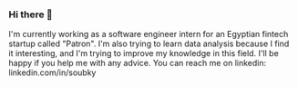 ### Hi there 👋

<!--
**soubky0/soubky0** is a ✨ _special_ ✨ repository because its `README.md` (this file) appears on your GitHub profile.

Here are some ideas to get you started:

- 🔭 I’m currently working on ...
- 🌱 I’m currently learning ...
- 👯 I’m looking to collaborate on ...
- 🤔 I’m looking for help with ...
- 💬 Ask me about ...
- 📫 How to reach me: ...
- 😄 Pronouns: ...
- ⚡ Fun fact: ...
-->
I'm currently working as a software engineer intern for an Egyptian fintech startup called "Patron".
I'm also trying to learn data analysis because I find it interesting, and I'm trying to improve my knowledge in this field. I'll be happy if you help me with any advice.
You can reach me on linkedin: linkedin.com/in/soubky

